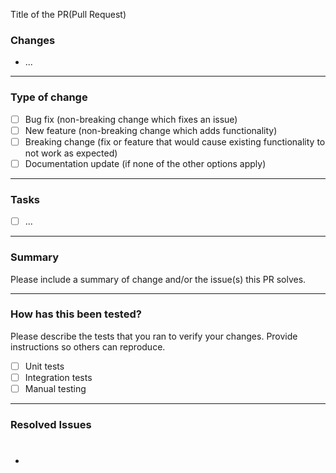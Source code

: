 
Title of the PR(Pull Request)

### Changes
- ...

---

### Type of change
- [ ] Bug fix (non-breaking change which fixes an issue)
- [ ] New feature (non-breaking change which adds functionality)
- [ ] Breaking change (fix or feature that would cause existing functionality to not work as expected)
- [ ] Documentation update (if none of the other options apply)

---

### Tasks
- [ ] ...

---

### Summary
Please include a summary of change and/or the issue(s) this PR solves.

---

### How has this been tested?

Please describe the tests that you ran to verify your changes. Provide instructions so others can reproduce.

- [ ] Unit tests
- [ ] Integration tests
- [ ] Manual testing

---

### Resolved Issues
<!-- List the issues resolved by this PR -->
- #  
